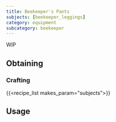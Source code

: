 ```yaml
---
title: Beekeeper's Pants
subjects: [beekeeper_leggings]
category: equipment
subcategory: beekeeper
---
```


WIP

Obtaining
---------

### Crafting
{{<recipe_list makes_param="subjects">}}

Usage
-----
